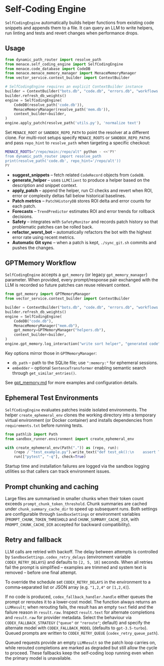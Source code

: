 # Self-Coding Engine

`SelfCodingEngine` automatically builds helper functions from existing code snippets and appends them to a file. It can query an LLM to write helpers, run linting and tests and revert changes when performance drops.

## Usage

```python
from dynamic_path_router import resolve_path
from menace.self_coding_engine import SelfCodingEngine
from menace.code_database import CodeDB
from menace.menace_memory_manager import MenaceMemoryManager
from vector_service.context_builder import ContextBuilder

# SelfCodingEngine requires an explicit ContextBuilder instance
builder = ContextBuilder("bots.db", "code.db", "errors.db", "workflows.db")
builder.refresh_db_weights()
engine = SelfCodingEngine(
    CodeDB(resolve_path('code.db')),
    MenaceMemoryManager(resolve_path('mem.db')),
    context_builder=builder,
)
engine.apply_patch(resolve_path('utils.py'), 'normalize text')
```

Set `MENACE_ROOT` or `SANDBOX_REPO_PATH` to point the resolver at a different
clone. For multi-root setups specify `MENACE_ROOTS` or `SANDBOX_REPO_PATHS` and
pass `repo_hint` to `resolve_path` when targeting a specific checkout:

```bash
MENACE_ROOTS="/repo/main:/repo/alt" python - <<'PY'
from dynamic_path_router import resolve_path
print(resolve_path('code.db', repo_hint='/repo/alt'))
PY
```

- **suggest_snippets** – fetch related `CodeRecord` objects from `CodeDB`.
- **generate_helper** – uses `LLMClient` to produce a helper based on the description and snippet context.
- **apply_patch** – append the helper, run CI checks and revert when ROI, error or complexity deltas fall below historical baselines.
- **Patch metrics** – `PatchHistoryDB` stores ROI delta and error counts for each patch.
- **Forecasts** – `TrendPredictor` estimates ROI and error trends for rollback decisions.
- **Safety** – integrates with `SafetyMonitor` and records patch history so that problematic patches can be rolled back.
- **refactor_worst_bot** – automatically refactors the bot with the highest error rate using recent metrics.
- **Automatic Git sync** – when a patch is kept, `./sync_git.sh` commits and pushes the changes.

## GPTMemory Workflow

`SelfCodingEngine` accepts a `gpt_memory` (or legacy `gpt_memory_manager`)
parameter.  When provided, every prompt/response pair exchanged with the LLM is
recorded so future patches can reuse relevant context.

```python
from gpt_memory import GPTMemoryManager
from vector_service.context_builder import ContextBuilder

builder = ContextBuilder("bots.db", "code.db", "errors.db", "workflows.db")
builder.refresh_db_weights()
engine = SelfCodingEngine(
    CodeDB("code.db"),
    MenaceMemoryManager("mem.db"),
    gpt_memory=GPTMemoryManager("helpers.db"),
    context_builder=builder,
)
engine.gpt_memory.log_interaction("write sort helper", "generated code", tags=["bugfix"])
```

Key options mirror those in `GPTMemoryManager`:

- `db_path` – path to the SQLite file; use `":memory:"` for ephemeral
  sessions.
- `embedder` – optional `SentenceTransformer` enabling semantic search through
  `get_similar_entries()`.

See [gpt_memory.md](gpt_memory.md) for more examples and configuration details.

## Ephemeral Test Environments

`SelfCodingEngine` evaluates patches inside isolated environments. The helper
`create_ephemeral_env` clones the working directory into a temporary virtual
environment (or Docker container) and installs dependencies from
`requirements.txt` before running tests.

```python
from pathlib import Path
from sandbox_runner.environment import create_ephemeral_env

with create_ephemeral_env(Path(".")) as (repo, run):
    (repo / "test_example.py").write_text("def test_ok():\n    assert True\n")
    run(["pytest", "-q"], check=True)
```

Startup time and installation failures are logged via the sandbox logging
utilities so that callers can track environment issues.

## Prompt chunking and caching

Large files are summarised in smaller chunks when their token count exceeds
`prompt_chunk_token_threshold`. Chunk summaries are cached under
`chunk_summary_cache_dir` to speed up subsequent runs. Both settings are
configurable through `SandboxSettings` or environment variables
(`PROMPT_CHUNK_TOKEN_THRESHOLD` and `CHUNK_SUMMARY_CACHE_DIR`, with
`PROMPT_CHUNK_CACHE_DIR` accepted for backward compatibility).

## Retry and fallback

LLM calls are retried with backoff.  The delay between attempts is controlled by
`SandboxSettings.codex_retry_delays` (environment variable
`CODEX_RETRY_DELAYS`) and defaults to `[2, 5, 10]` seconds.  When all retries
fail the prompt is simplified – examples are trimmed and system text is removed
– before one final attempt.

To override the schedule set `CODEX_RETRY_DELAYS` in the environment to a
comma‑separated list or JSON array (e.g. `"1,2,4"` or `[1,2,4]`).

If no code is produced, `codex_fallback_handler.handle` either queues the prompt
or reroutes it to a lower‑cost model.  The function always returns an
`LLMResult`; when rerouting fails, the result has an empty `text` field and the
failure reason in `result.raw`.  Inspect `result.text` for alternate completions
and `result.raw` for provider metadata.  Select the behaviour via
`CODEX_FALLBACK_STRATEGY` (`"queue"` or `"reroute"`; default) and specify the
alternate model with `CODEX_FALLBACK_MODEL` (defaults to `gpt-3.5-turbo`).
Queued prompts are written to `CODEX_RETRY_QUEUE` (`codex_retry_queue_path`).

Queued requests provide an empty `LLMResult` so the patch loop carries on, while
rerouted completions are marked as degraded but still allow the cycle to
proceed.  These fallbacks keep the self‑coding loop running even when the
primary model is unavailable.


